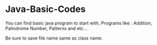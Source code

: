 # Java-Basic-Codes
You can find basic java program to start with, Programs like : Addition, Palindrome Number, Patterns and etc... 

Be sure to save file name same as class name.
